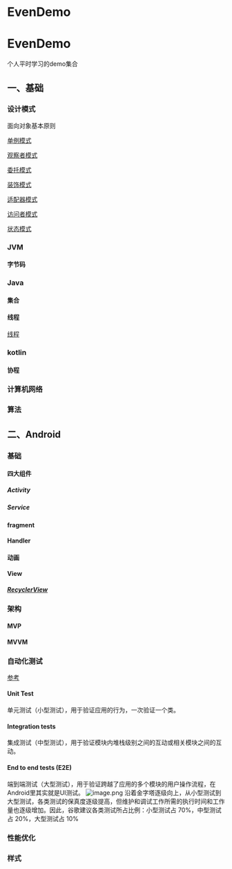 # EvenDemo

# EvenDemo
个人平时学习的demo集合
## 一、基础
### 设计模式
面向对象基本原则

[单例模式](article/单例模式.md)

[观察者模式](article/观察者模式.md)

[委托模式](article/委托模式.md)

[装饰模式](article/装饰模式.md)

[适配器模式](article/适配器模式.md)

[访问者模式]((article/访问者模式.md))

[状态模式](article/状态模式.md)

### JVM
#### 字节码


### Java
#### 集合
#### 线程

[线程](article/线程.md)


### kotlin
#### 协程


### 计算机网络


### 算法


## 二、Android
### 基础
#### 四大组件
##### Activity
##### Service


#### fragment


#### Handler


#### 动画


#### View
##### [RecyclerView](article/RecyclerView.md)



### 架构
#### MVP
#### MVVM


### 自动化测试
[参考](https://developer.android.com/training/testing/fundamentals#write-tests)
#### Unit Test
单元测试（小型测试），用于验证应用的行为，一次验证一个类。
#### Integration tests
集成测试（中型测试），用于验证模块内堆栈级别之间的互动或相关模块之间的互动。
#### End to end tests (E2E)
端到端测试（大型测试），用于验证跨越了应用的多个模块的用户操作流程，在Android里其实就是UI测试。
![image.png](https://cdn.nlark.com/yuque/0/2020/png/770676/1596597896676-4fda3bfd-a157-4d61-ab42-c045282e5c79.png#align=left&display=inline&height=369&margin=%5Bobject%20Object%5D&name=image.png&originHeight=369&originWidth=600&size=44414&status=done&style=none&width=600)
沿着金字塔逐级向上，从小型测试到大型测试，各类测试的保真度逐级提高，但维护和调试工作所需的执行时间和工作量也逐级增加。因此，谷歌建议各类测试所占比例：小型测试占 70%，中型测试占 20%，大型测试占 10%
### 性能优化


### 样式
